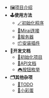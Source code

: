 * [🖼️项目介绍](zh-cn/项目介绍.md)
* **🕹️使用方法**
  * [🪄初始化程序](zh-cn/使用方法/初始化程序.md)
  * [🤖Mirai连接](zh-cn/使用方法/Mirai连接.md)
  * [🥽服务器](zh-cn/使用方法/服务器.md)
  * [📦安装插件](zh-cn/使用方法/安装插件.md)
* **📑开发文档**
  * [🎁初始化项目](zh-cn/开发文档/初始化项目.md)
  * [🔑API文档](zh-cn/开发文档/API文档.md)
  * [🎮按钮枚举](zh-cn/开发文档/按钮枚举.md)
* **🗂️其他杂项**
  * [📜TODO](zh-cn/TODO.md)
  * [🥚小彩蛋](zh-cn/小彩蛋.md)